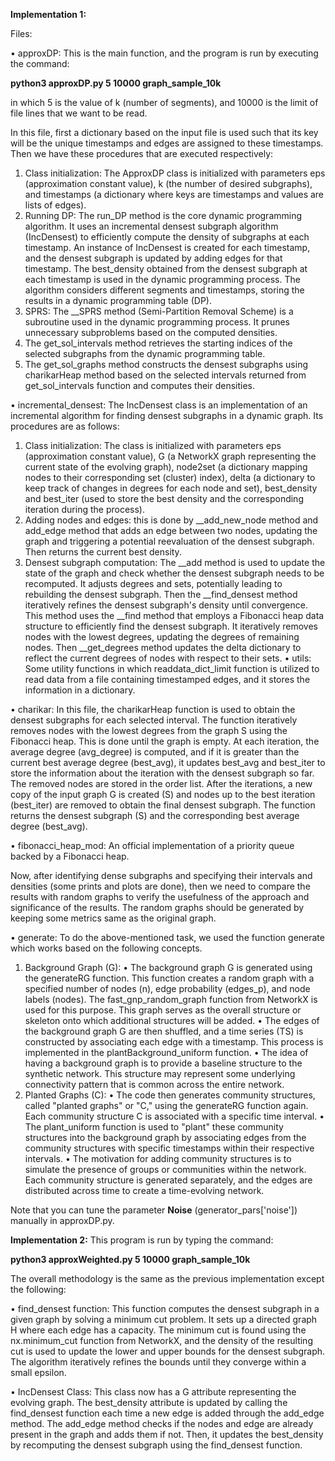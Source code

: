 **Implementation 1:**

Files: 

•	approxDP: This is the main function, and the program is run by executing the command:

**python3 approxDP.py 5 10000 graph_sample_10k**

in which 5 is the value of k (number of segments), and 10000 is the limit of file lines that we want to be read.

In this file, first a dictionary based on the input file is used such that its key will be the unique timestamps and edges are assigned to these timestamps. Then we have these procedures that are executed respectively:

1)	Class initialization: The ApproxDP class is initialized with parameters eps (approximation constant value), k (the number of desired subgraphs), and timestamps (a dictionary where keys are timestamps and values are lists of edges).
2)	Running DP: The run_DP method is the core dynamic programming algorithm. It uses an incremental densest subgraph algorithm (IncDensest) to efficiently compute the density of subgraphs at each timestamp. An instance of IncDensest is created for each timestamp, and the densest subgraph is updated by adding edges for that timestamp. The best_density obtained from the densest subgraph at each timestamp is used in the dynamic programming process. The algorithm considers different segments and timestamps, storing the results in a dynamic programming table (DP).
3)	SPRS: The __SPRS method (Semi-Partition Removal Scheme) is a subroutine used in the dynamic programming process. It prunes unnecessary subproblems based on the computed densities.
4)	The get_sol_intervals method retrieves the starting indices of the selected subgraphs from the dynamic programming table.
5)	The get_sol_graphs method constructs the densest subgraphs using charikarHeap method based on the selected intervals returned from get_sol_intervals function and computes their densities.

•	incremental_densest: The IncDensest class is an implementation of an incremental algorithm  for finding densest subgraphs in a dynamic graph. Its procedures are as follows:

1)	Class initialization: The class is initialized with parameters eps (approximation constant value), G (a NetworkX graph representing the current state of the evolving graph), node2set (a dictionary mapping nodes to their corresponding set (cluster) index), delta (a dictionary to keep track of changes in degrees for each node and set), best_density and best_iter (used to store the best density and the corresponding iteration during the process).
2)	Adding nodes and edges: this is done by __add_new_node method and add_edge method that adds an edge between two nodes, updating the graph and triggering a potential reevaluation of the densest subgraph. Then returns the current best density.
3)	Densest subgraph computation: The __add method is used to update the state of the graph and check whether the densest subgraph needs to be recomputed. It adjusts degrees and sets, potentially leading to rebuilding the densest subgraph. Then the __find_densest method iteratively refines the densest subgraph's density until convergence. This method uses the __find method that employs a Fibonacci heap data structure to efficiently find the densest subgraph. It iteratively removes nodes with the lowest degrees, updating the degrees of remaining nodes. Then __get_degrees method updates the delta dictionary to reflect the current degrees of nodes with respect to their sets.
•	utils: Some utility functions in which readdata_dict_limit function is utilized to read data from a file containing timestamped edges, and it stores the information in a dictionary.

•	charikar: In this file, the charikarHeap function is used to obtain the densest subgraphs for each selected interval. The function iteratively removes nodes with the lowest degrees from the graph S using the Fibonacci heap. This is done until the graph is empty. At each iteration, the average degree (avg_degree) is computed, and if it is greater than the current best average degree (best_avg), it updates best_avg and best_iter to store the information about the iteration with the densest subgraph so far. The removed nodes are stored in the order list. After the iterations, a new copy of the input graph G is created (S) and nodes up to the best iteration (best_iter) are removed to obtain the final densest subgraph. The function returns the densest subgraph (S) and the corresponding best average degree (best_avg).

•	fibonacci_heap_mod: An official implementation of a priority queue backed by a Fibonacci heap.

Now, after identifying dense subgraphs and specifying their intervals and densities (some prints and plots are done), then we need to compare the results with random graphs to verify the usefulness of the approach and significance of the results. The random graphs should be generated by keeping some metrics same as the original graph.

•	generate: To do the above-mentioned task, we used the function generate which works based on the following concepts. 
1.	Background Graph (G):
•	The background graph G is generated using the generateRG function. This function creates a random graph with a specified number of nodes (n), edge probability (edges_p), and node labels (nodes). The fast_gnp_random_graph function from NetworkX is used for this purpose. This graph serves as the overall structure or skeleton onto which additional structures will be added.
•	The edges of the background graph G are then shuffled, and a time series (TS) is constructed by associating each edge with a timestamp. This process is implemented in the plantBackground_uniform function.
•	The idea of having a background graph is to provide a baseline structure to the synthetic network. This structure may represent some underlying connectivity pattern that is common across the entire network.
2.	Planted Graphs (C):
•	The code then generates community structures, called "planted graphs" or "C," using the generateRG function again. Each community structure C is associated with a specific time interval.
•	The plant_uniform function is used to "plant" these community structures into the background graph by associating edges from the community structures with specific timestamps within their respective intervals.
•	The motivation for adding community structures is to simulate the presence of groups or communities within the network. Each community structure is generated separately, and the edges are distributed across time to create a time-evolving network.

Note that you can tune the parameter **Noise** (generator_pars['noise']) manually in approxDP.py.

**Implementation 2:**
This program is run by typing the command:

**python3 approxWeighted.py 5 10000 graph_sample_10k**

The overall methodology is the same as the previous implementation except the following:

•	find_densest function: This function computes the densest subgraph in a given graph by solving a minimum cut problem. It sets up a directed graph H where each edge has a capacity. The minimum cut is found using the nx.minimum_cut function from NetworkX, and the density of the resulting cut is used to update the lower and upper bounds for the densest subgraph. The algorithm iteratively refines the bounds until they converge within a small epsilon.

•	IncDensest Class: This class now has a G attribute representing the evolving graph. The best_density attribute is updated by calling the find_densest function each time a new edge is added through the add_edge method. The add_edge method checks if the nodes and edge are already present in the graph and adds them if not. Then, it updates the best_density by recomputing the densest subgraph using the find_densest function.

